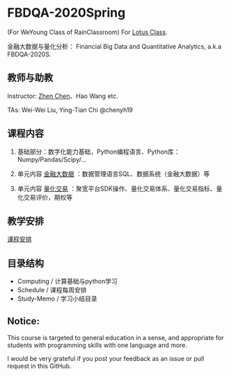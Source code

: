 # FBDQA-2020Spring  

(For WeYoung Class of RainClassroom) For [Lotus Class](https://github.com/plouto-quants/FBDQA-2020S).

金融大数据与量化分析： Financial Big Data and Quantitative Analytics, a.k.a FBDQA-2020S.

## 教师与助教

Instructor: [Zhen Chen](http://www.icenter.tsinghua.edu.cn/faculty/chenzhen/)、Hao Wang etc.

TAs: Wei-Wei Liu, Ying-Tian Chi @chenyh19

## 课程内容

1. 基础部分：数字化能力基础，Python编程语言、Python库：Numpy/Pandas/Scipy/... 

2. 单元内容 [金融大数据](Schedule/金融大数据-教学计划-2020春.md) ：数据管理语言SQL、数据系统（金融大数据）等

3. 单元内容 [量化交易](Schedule/量化交易-教学计划-2020春.md) ：聚宽平台SDK操作、量化交易体系、量化交易指标、量化交易评价，期权等

## 教学安排

[课程安排](Schedule/FBDQA-Schedule-2020S.md)

## 目录结构

- Computing / 计算基础与python学习
- Schedule / 课程每周安排
- Study-Memo / 学习小结目录

## Notice:

This course is targeted to general education in a sense, and appropriate for students with programming skills with one language and more.

I would be very grateful if you post your feedback as an issue or pull request in this GitHub.

